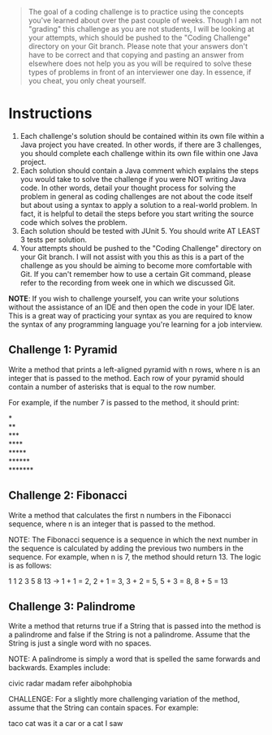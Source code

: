 > The goal of a coding challenge is to practice using the concepts you've learned about over the past couple of weeks. Though I am not "grading" this challenge as you are not students, I will be looking at your attempts, which should be pushed to the "Coding Challenge" directory on your Git branch. Please note that your answers don't have to be correct and that copying and pasting an answer from elsewhere does not help you as you will be required to solve these types of problems in front of an interviewer one day. In essence, if you cheat, you only cheat yourself.

# Instructions

1. Each challenge's solution should be contained within its own file within a Java project you have created. In other words, if there are 3 challenges, you should complete each challenge within its own file within one Java project.
2. Each solution should contain a Java comment which explains the steps you would take to solve the challenge if you were NOT writing Java code. In other words, detail your thought process for solving the problem in general as coding challenges are not about the code itself but about using a syntax to apply a solution to a real-world problem. In fact, it is helpful to detail the steps before you start writing the source code which solves the problem.
3. Each solution should be tested with JUnit 5. You should write AT LEAST 3 tests per solution.
4. Your attempts should be pushed to the "Coding Challenge" directory on your Git branch. I will not assist with you this as this is a part of the challenge as you should be aiming to become more comfortable with Git. If you can't remember how to use a certain Git command, please refer to the recording from week one in which we discussed Git.

**NOTE**: If you wish to challenge yourself, you can write your solutions without the assistance of an IDE and then open the code in your IDE later. This is a great way of practicing your syntax as you are required to know the syntax of any programming language you're learning for a job interview.

## Challenge 1: Pyramid

Write a method that prints a left-aligned pyramid with n rows, where n is an integer that is passed to the method. Each row of your pyramid should contain a number of asterisks that is equal to the row number.

For example, if the number 7 is passed to the method, it should print:

\* \
\*\* \
\*\*\* \
\*\*\*\* \
\*\*\*\*\* \
\*\*\*\*\*\* \
\*\*\*\*\*\*\* 

## Challenge 2: Fibonacci

Write a method that calculates the first n numbers in the Fibonacci sequence, where n is an integer that is passed to the method. 

NOTE: The Fibonacci sequence is a sequence in which the next number in the sequence is calculated by adding the previous two numbers in the sequence. For example, when n is 7, the method should return 13. The logic is as follows:

1 1 2 3 5 8 13 -> 1 + 1 = 2, 2 + 1 = 3, 3 + 2 = 5, 5 + 3 = 8, 8 + 5 = 13

## Challenge 3: Palindrome

Write a method that returns true if a String that is passed into the method is a palindrome and false if the String is not a palindrome. Assume that the String is just a single word with no spaces.

NOTE: A palindrome is simply a word that is spelled the same forwards and backwards. Examples include: 

civic
radar
madam
refer
aibohphobia

CHALLENGE: For a slightly more challenging variation of the method, assume that the String can contain spaces. For example:

taco cat
was it a car or a cat I saw
